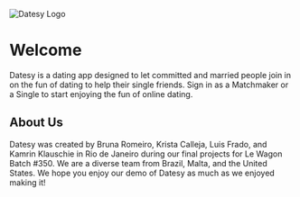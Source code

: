![Datesy Logo](https://i.imgur.com/GJInkDE.jpg)

# Welcome

Datesy is a dating app designed to let committed and married people join in on the fun of dating to help their single friends. Sign in as a Matchmaker or a Single to start enjoying the fun of online dating.

## About Us

Datesy was created by Bruna Romeiro, Krista Calleja, Luis Frado, and Kamrin Klauschie in Rio de Janeiro during our final projects for Le Wagon Batch #350. We are a diverse team from Brazil, Malta, and the United States. We hope you enjoy our demo of Datesy as much as we enjoyed making it! 
